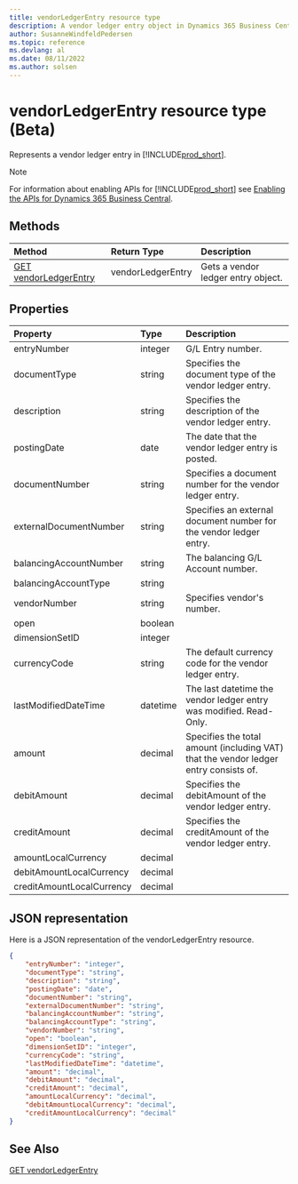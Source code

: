 ```yaml
---
title: vendorLedgerEntry resource type
description: A vendor ledger entry object in Dynamics 365 Business Central.
author: SusanneWindfeldPedersen
ms.topic: reference
ms.devlang: al
ms.date: 08/11/2022
ms.author: solsen
---
```


# vendorLedgerEntry resource type (Beta)

<!-- START>DO_NOT_EDIT -->
<!-- IMPORTANT:Do not edit any of the content between here and the END>DO_NOT_EDIT. -->
Represents a vendor ledger entry in [!INCLUDE[prod_short](../../../includes/prod_short.md)].

> [!NOTE]
> For information about enabling APIs for [!INCLUDE[prod_short](../../../includes/prod_short.md)] see [Enabling the APIs for Dynamics 365 Business Central](../../../api-reference/v2.0/enabling-apis-for-dynamics-nav.md).

## Methods

| Method | Return Type|Description |
|:--------------------|:-----------|:-------------------------|
|[GET vendorLedgerEntry](../api/dynamics_vendorledgerentry_get.md)|vendorLedgerEntry|Gets a vendor ledger entry object.|



## Properties

| Property           | Type   |Description     |
|:-------------------|:-------|:---------------|
|entryNumber|integer|G/L Entry number.|
|documentType|string|Specifies the document type of the vendor ledger entry.|
|description|string|Specifies the description of the vendor ledger entry.|
|postingDate|date|The date that the vendor ledger entry   is posted.|
|documentNumber|string|Specifies a document number for the vendor ledger entry.|
|externalDocumentNumber|string|Specifies an external document number for the vendor ledger entry.|
|balancingAccountNumber|string|The balancing G/L Account number.|
|balancingAccountType|string||
|vendorNumber|string|Specifies vendor's number.|
|open|boolean||
|dimensionSetID|integer||
|currencyCode|string|The default currency code for the vendor ledger entry.|
|lastModifiedDateTime|datetime|The last datetime the vendor ledger entry was modified. Read-Only.|
|amount|decimal|Specifies the total amount (including VAT) that the vendor ledger entry consists of.|
|debitAmount|decimal|Specifies the debitAmount of the vendor ledger entry.|
|creditAmount|decimal|Specifies the creditAmount of the vendor ledger entry.|
|amountLocalCurrency|decimal||
|debitAmountLocalCurrency|decimal||
|creditAmountLocalCurrency|decimal||

## JSON representation

Here is a JSON representation of the vendorLedgerEntry resource.


```json
{
    "entryNumber": "integer",
    "documentType": "string",
    "description": "string",
    "postingDate": "date",
    "documentNumber": "string",
    "externalDocumentNumber": "string",
    "balancingAccountNumber": "string",
    "balancingAccountType": "string",
    "vendorNumber": "string",
    "open": "boolean",
    "dimensionSetID": "integer",
    "currencyCode": "string",
    "lastModifiedDateTime": "datetime",
    "amount": "decimal",
    "debitAmount": "decimal",
    "creditAmount": "decimal",
    "amountLocalCurrency": "decimal",
    "debitAmountLocalCurrency": "decimal",
    "creditAmountLocalCurrency": "decimal"
}
```
<!-- IMPORTANT: END>DO_NOT_EDIT -->

## See Also
[GET vendorLedgerEntry](../api/dynamics_vendorledgerentry_get.md)
